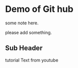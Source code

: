 #  Demo of Git hub

some note here.

please add something.


## Sub Header

tutorial Text from youtube